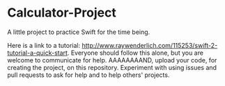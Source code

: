 # Calculator-Project
A little project to practice Swift for the time being.

Here is a link to a tutorial: http://www.raywenderlich.com/115253/swift-2-tutorial-a-quick-start. Everyone should follow this alone, but you are welcome to communicate for help. AAAAAAAAND, upload your code, for creating the project, on this repository. Experiment with using issues and pull requests to ask for help and to help others' projects.
